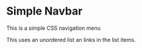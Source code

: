 # Simple Navbar
This is a simple CSS navigation menu

This uses an unordered list an links in the list items.
